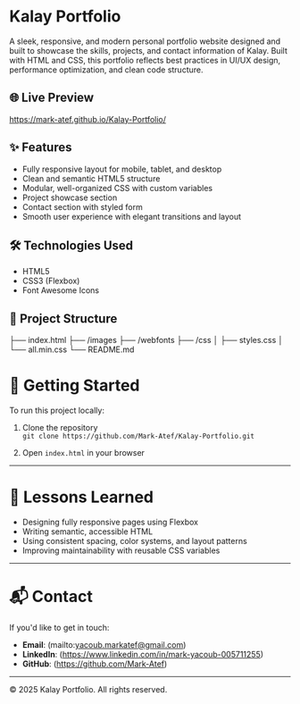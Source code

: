 # Kalay Portfolio

A sleek, responsive, and modern personal portfolio website designed and built to showcase the skills, projects, and contact information of Kalay. Built with HTML and CSS, this portfolio reflects best practices in UI/UX design, performance optimization, and clean code structure.

## 🌐 Live Preview

https://mark-atef.github.io/Kalay-Portfolio/

## ✨ Features

- Fully responsive layout for mobile, tablet, and desktop  
- Clean and semantic HTML5 structure  
- Modular, well-organized CSS with custom variables  
- Project showcase section  
- Contact section with styled form  
- Smooth user experience with elegant transitions and layout  

## 🛠️ Technologies Used

- HTML5  
- CSS3 (Flexbox)   
- Font Awesome Icons  

## 📁 Project Structure

├── index.html
├── /images
├── /webfonts
├── /css
│ ├── styles.css
│ └── all.min.css
└── README.md




# 🚀 Getting Started

To run this project locally:

1. Clone the repository  
   `git clone https://github.com/Mark-Atef/Kalay-Portfolio.git`

2. Open `index.html` in your browser

---

# 🧠 Lessons Learned
- Designing fully responsive pages using Flexbox  
- Writing semantic, accessible HTML  
- Using consistent spacing, color systems, and layout patterns  
- Improving maintainability with reusable CSS variables  

---

# 📬 Contact

If you'd like to get in touch:

- **Email**: (mailto:yacoub.markatef@gmail.com)  
- **LinkedIn**: (https://www.linkedin.com/in/mark-yacoub-005711255)  
- **GitHub**: (https://github.com/Mark-Atef)  

---

© 2025 Kalay Portfolio. All rights reserved.

